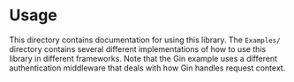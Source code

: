 # Usage

This directory contains documentation for using this library. The `Examples/` directory contains several different implementations of how to use this library in different frameworks. Note that the Gin example uses a different authentication middleware that deals with how Gin handles request context.

